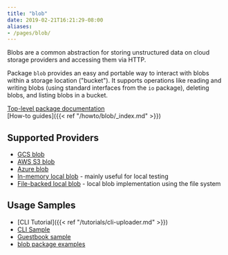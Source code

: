 ```yaml
---
title: "blob"
date: 2019-02-21T16:21:29-08:00
aliases:
- /pages/blob/
---
```


Blobs are a common abstraction for storing unstructured data on cloud storage
providers and accessing them via HTTP.

Package `blob` provides an easy and portable way to interact with blobs within a
storage location ("bucket"). It supports operations like reading and writing
blobs (using standard interfaces from the `io` package), deleting blobs, and
listing blobs in a bucket.

<!--more-->

[Top-level package documentation](https://godoc.org/gocloud.dev/blob)<br>
[How-to guides]({{< ref "/howto/blob/_index.md" >}})

## Supported Providers

* [GCS blob](https://godoc.org/gocloud.dev/blob/gcsblob)
* [AWS S3 blob](https://godoc.org/gocloud.dev/blob/s3blob)
* [Azure blob](https://godoc.org/gocloud.dev/blob/azureblob)
* [In-memory local blob](https://godoc.org/gocloud.dev/blob/memblob) - mainly
  useful for local testing
* [File-backed local blob](https://godoc.org/gocloud.dev/blob/fileblob) - local
  blob implementation using the file system

## Usage Samples

* [CLI Tutorial]({{< ref "/tutorials/cli-uploader.md" >}})
* [CLI Sample](https://github.com/google/go-cloud/tree/master/samples/gocdk-blob)
* [Guestbook
  sample](https://github.com/google/go-cloud/tree/master/samples/guestbook)
* [blob package examples](https://godoc.org/gocloud.dev/blob#pkg-examples)

